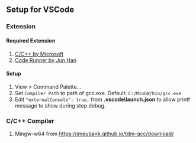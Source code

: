 ## Setup for VSCode
### Extension
#### Required Extension
1. [C/C++ by Microsoft](https://marketplace.visualstudio.com/items?itemName=ms-vscode.cpptools)
2. [Code Runner by Jun Han](https://marketplace.visualstudio.com/items?itemName=formulahendry.code-runner)

#### Setup 
1. View > Command Palette...
2. Set `Compiler Path` to path of gcc.exe. Default: `C:/MinGW/bin/gcc.exe`
3. Edit `"externalConsole": true,` from **.vscode\launch.json**  to allow printf message to show during step debug.


### C/C++ Compiler
1. Mingw-w64 from https://jmeubank.github.io/tdm-gcc/download/
   

